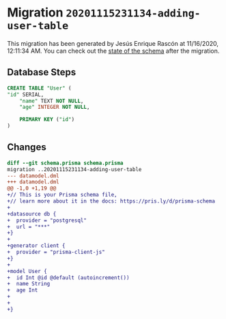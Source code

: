 # Migration `20201115231134-adding-user-table`

This migration has been generated by Jesús Enrique Rascón at 11/16/2020, 12:11:34 AM.
You can check out the [state of the schema](./schema.prisma) after the migration.

## Database Steps

```sql
CREATE TABLE "User" (
"id" SERIAL,
    "name" TEXT NOT NULL,
    "age" INTEGER NOT NULL,

    PRIMARY KEY ("id")
)
```

## Changes

```diff
diff --git schema.prisma schema.prisma
migration ..20201115231134-adding-user-table
--- datamodel.dml
+++ datamodel.dml
@@ -1,0 +1,19 @@
+// This is your Prisma schema file,
+// learn more about it in the docs: https://pris.ly/d/prisma-schema
+
+datasource db {
+  provider = "postgresql"
+  url = "***"
+}
+
+generator client {
+  provider = "prisma-client-js"
+}
+
+model User {
+  id Int @id @default (autoincrement())
+  name String
+  age Int
+
+
+}
```


